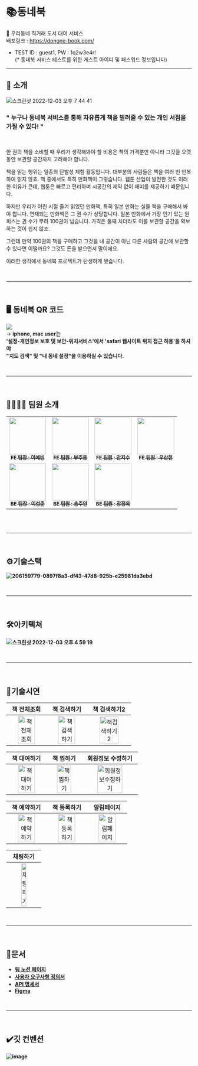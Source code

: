 
# 📚동네북
📗 우리동네 직거래 도서 대여 서비스<br />
배포링크 : https://dongne-book.com/<br />
* TEST ID : guest1, PW : 1q2w3e4r! <br />
(* 동네북 서비스 테스트를 위한 게스트 아이디 및 패스워드 정보입니다)


---

## 🔎 소개
![스크린샷 2022-12-03 오후 7 44 41](https://user-images.githubusercontent.com/62760166/205436979-a63c63a0-7c61-4fea-93e8-829937db006b.png)
 ### " 누구나 동네북 서비스를 통해 자유롭게 책을 빌려줄 수 있는 개인 서점을 가질 수 있다! "
</br>

 한 권의 책을 소비할 때 우리가 생각해봐야 할 비용은 책의 가격뿐만 아니라 그것을 오랫동안 보관할 공간까지 고려해야 합니다.

책을 읽는 행위는 일종의 단발성 체험 활동입니다. 대부분의 사람들은 책을 여러 번 반복하여 읽지 않죠. 책 중에서도 특히 만화책이 그렇습니다. 웹툰 산업이 발전한 것도 이러한 이유가 큰데, 웹툰은 빠르고 편리하며 시공간의 제약 없이 재미를 제공하기 때문입니다.

하지만 우리가 어린 시절 즐겨 읽었던 만화책, 특히 일본 만화는 실물 책을 구매해서 봐야 합니다. 연재되는 만화책은 그 권 수가 상당합니다. 일본 만화에서 가장 인기 있는 원피스는 권 수가 무려 100권이 넘습니다. 가격은 둘째 치더라도 이를 보관할 공간을 확보하는 것이 쉽지 않죠.

그런데 만약 100권의 책을 구매하고 그것을 내 공간이 아닌 다른 사람의 공간에 보관할 수 있다면 어떨까요? 그것도 돈을 받으면서 말이에요.

이러한 생각에서 동네북 프로젝트가 탄생하게 됐습니다.

</br>

---

</br>

## 🖥 동네북 QR 코드
![](https://velog.velcdn.com/images/fejigu/post/e1960487-f1a5-4937-a787-b1721e4ab891/image.png)
</br>
→ <b>iphone, mac user는 </br>
'설정-개인정보 보호 및 보안-위치서비스'에서 'safari 웹사이트 위치 접근 허용'을 하셔야</br>
"지도 검색" 및 "내 동네 설정"을 이용하실 수 있습니다.<b>
 
</br>

---

</br>

## 👨‍👩‍👧‍👦 팀원 소개
<!-- ALL-CONTRIBUTORS-LIST:START - Do not remove or modify this section -->
<!-- prettier-ignore-start -->
<!-- markdownlint-disable -->
<table>
  <tbody>
    <tr>
      <td align="center"><a href="https://github.com/2pandi"><img src="https://velog.velcdn.com/images/fejigu/post/0c91d5e0-cd8f-4648-bf47-aaae52a94411/image.jpeg" width="100px;" alt=""/><br /><sub><b>FE 팀장 : 이예빈</b></sub></a><br /></td>
      <td align="center"><a href="https://github.com/jooyong-boo"><img src="https://velog.velcdn.com/images/fejigu/post/c83405c8-05b9-4921-942f-d5bdf46d87b6/image.png" width="100px;" alt=""/><br /><sub><b>FE 팀원 : 부주용</b></sub></a><br /></td>
      <td align="center"><a href="https://github.com/anjigu"><img src="https://velog.velcdn.com/images/fejigu/post/bcb881ec-bbf1-43d0-a037-91f8e124ec58/image.JPG" width="100px;" alt=""/><br /><sub><b>FE 팀원 : 안지수</b></sub></a><br /></td>
      <td align="center"><a href="https://github.com/Withlaw"><img src="https://velog.velcdn.com/images/fejigu/post/b26f9be5-4a32-49ea-8835-394b2b0eae1c/image.jpeg" width="100px;" alt=""/><br /><sub><b>FE 팀원 : 우상헌</b></sub></a><br /></td>
     <tr/>
      <td align="center"><a href="https://github.com/thwn40"><img src="https://velog.velcdn.com/images/fejigu/post/5c649ae9-64ff-43bb-87ce-4fd5ce6d7021/image.jpeg" width="100px;" alt=""/><br /><sub><b>BE 팀장 : 이성준</b></sub></a><br /></td>
      <td align="center"><a href="https://github.com/SJUANS"><img src="https://velog.velcdn.com/images/fejigu/post/e6f23d90-7330-4d35-85ac-ebc9933c31e3/image.jpeg" width="100px;" alt=""/><br /><sub><b>BE 팀원 : 송주안</b></sub></a><br /></td>
      <td align="center"><a href="https://github.com/jujang"><img src="https://velog.velcdn.com/images/fejigu/post/9076c8bb-1904-451b-96ce-09c8bc5f420f/image.jpeg" width="100px;" alt=""/><br /><sub><b>BE 팀원 : 장정욱</b></sub></a><br /></td>
    </tr>
  </tbody>
</table>
</br>
</br>

---

</br>

## ⚙️기술스택
![206159779-0897f8a3-df43-47d8-925b-e25981da3ebd](https://user-images.githubusercontent.com/99231626/206338119-7a3e372a-45bf-459f-acb0-50c528211774.png)

</br>

---

</br>

## 🛠아키텍쳐
![스크린샷 2022-12-03 오후 4 59 19](https://user-images.githubusercontent.com/62760166/205433155-02938f34-357a-420b-bcf0-3e859d59e414.png)

</br>

---

</br>

## 📲기술시연

|                   책 전체조회                   |                   책 검색하기                    |                         책 검색하기2                          |
| :----------------------------------------------------------: | :----------------------------------------------------------: | :----------------------------------------------------------: |
| <img src="https://user-images.githubusercontent.com/98410418/205496968-c08a0775-4670-4a63-9ee7-918e5ef13423.gif" alt="책전체조회" width=70%> | <img src="https://user-images.githubusercontent.com/98410418/205497124-8307aae6-7c5f-4bcd-a089-babf4d5efec8.gif" alt="책검색하기" width=70%> | <img src="https://user-images.githubusercontent.com/98410418/205497161-0f11a63a-2724-4801-9592-a668fec57f11.gif" alt="책검색하기2" width=70%> |

|                         책 대여하기                         |                  책 찜하기                  |                         회원정보 수정하기                         |
| :----------------------------------------------------------: | :----------------------------------------------------------: | :----------------------------------------------------------: |
| <img src="https://user-images.githubusercontent.com/98410418/205497193-b967cb75-f3ed-4d19-8f99-fd1d4302d5b4.gif" alt="책대여하기" width=70%> | <img src="https://user-images.githubusercontent.com/98410418/205497534-c8f12ea9-7ab1-457e-b068-9fc9be48322c.gif" alt="책찜하기" width=70%> | <img src="https://user-images.githubusercontent.com/98410418/205815604-43c1efe8-dd8b-46be-8594-31a4dc473dcd.gif" alt="회원정보수정하기" width=70%> |

|                책 예약하기                 |                     책 등록하기                      |                     알림페이지                     |
| :----------------------------------------------------------: | :----------------------------------------------------------: | :----------------------------------------------------------: |
| <img src="https://user-images.githubusercontent.com/98410418/205497205-225f9fa9-5996-4669-89cb-6f58f27e0dfe.gif" alt="책예약하기" width=70%> | <img src="https://user-images.githubusercontent.com/98410418/205497208-0ad67323-7d4f-4320-a842-df8e6bfd001a.gif" alt="책등록하기" width=70%> | <img src="https://user-images.githubusercontent.com/98410418/205497203-a16403d0-5f53-4058-95cb-d733a99bc088.gif" alt="알림페이지" width=70%> |

|                       채팅하기                        |
| :----------------------------------------------------------: |
| <img src="https://user-images.githubusercontent.com/98410418/205497206-a38bd7a6-8c7c-45bc-b0f9-0d0233ea2ffd.gif" alt="채팅하기" width=40%> | 

</br>

---

</br>

## 📑문서
 <ul>
   <li><a href="https://www.notion.so/codestates/a6c492bb425a4ae589e870e21a7db9d6" target='_blank'>팀 노션 페이지</a></li>
   <li><a href="https://docs.google.com/spreadsheets/d/1UoY9hS5uM0awAp1wNGv6SeW9Zwq647SiNcRko21yUlg/edit#gid=0" target='_blank'>사용자 요구사항 정의서</a></li>
   <li><a href="https://www.notion.so/API-3ce5b61adf944355846a561fbd11808b" target='_blank'>API 명세서</a></li>
  <li><a href="https://www.figma.com/file/LDBIyFZYFKpWtTs9rW6RX6/%EB%8F%99%EB%84%A4%EB%B6%81" target='_blank'>Figma</a></li>
 </ul>

</br>

---

</br>

## ✔️깃 컨벤션
![image](https://user-images.githubusercontent.com/62760166/205436829-7d580b00-03c7-4fc9-94ca-af2804d94c43.png)


